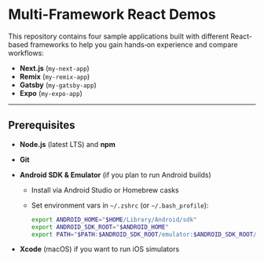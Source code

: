 # Multi-Framework React Demos

This repository contains four sample applications built with different React-based frameworks to help you gain hands‑on experience and compare workflows:

* **Next.js** (`my-next-app`)
* **Remix** (`my-remix-app`)
* **Gatsby** (`my-gatsby-app`)
* **Expo** (`my-expo-app`)

---

## Prerequisites

* **Node.js** (latest LTS) and **npm**
* **Git**

* **Android SDK & Emulator** (if you plan to run Android builds)

  * Install via Android Studio or Homebrew casks
  * Set environment vars in `~/.zshrc` (or `~/.bash_profile`):

    ```bash
    export ANDROID_HOME="$HOME/Library/Android/sdk"
    export ANDROID_SDK_ROOT="$ANDROID_HOME"
    export PATH="$PATH:$ANDROID_SDK_ROOT/emulator:$ANDROID_SDK_ROOT/platform-tools"
    ```
* **Xcode** (macOS) if you want to run iOS simulators

